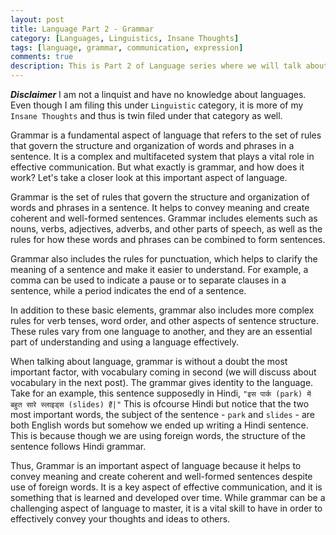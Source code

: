 ```yaml
---
layout: post
title: Language Part 2 - Grammar
category: [Languages, Linguistics, Insane Thoughts]
tags: [language, grammar, communication, expression]
comments: true
description: This is Part 2 of Language series where we will talk about grammar.
---
```

***Disclaimer***
I am not a linquist and have no knowledge about languages. Even though I am filing this under `Linguistic` category, it is more of my `Insane Thoughts` and thus is twin filed under that category as well.

Grammar is a fundamental aspect of language that refers to the set of rules that govern the structure and organization of words and phrases in a sentence. It is a complex and multifaceted system that plays a vital role in effective communication.
But what exactly is grammar, and how does it work? Let's take a closer look at this important aspect of language.

Grammar is the set of rules that govern the structure and organization of words and phrases in a sentence. It helps to convey meaning and create coherent and well-formed sentences. Grammar includes elements such as nouns, verbs, adjectives, adverbs, and other parts of speech, as well as the rules for how these words and phrases can be combined to form sentences.

Grammar also includes the rules for punctuation, which helps to clarify the meaning of a sentence and make it easier to understand. For example, a comma can be used to indicate a pause or to separate clauses in a sentence, while a period indicates the end of a sentence.

In addition to these basic elements, grammar also includes more complex rules for verb tenses, word order, and other aspects of sentence structure. These rules vary from one language to another, and they are an essential part of understanding and using a language effectively.

When talking about language, grammar is without a doubt the most important factor, with vocabulary coming in second (we will discuss about vocabulary in the next post). The grammar gives identity to the language. Take for an example, this sentence supposedly in Hindi, `"इस पार्क (park) में बहुत सारे स्लाइड्स (slides) हैं|"` This is ofcourse Hindi but notice that the two most important words, the subject of the sentence - `park` and `slides` - are both English words but somehow we ended up writing a Hindi sentence. This is because though we are using foreign words, the structure of the sentence follows Hindi grammar.

Thus, Grammar is an important aspect of language because it helps to convey meaning and create coherent and well-formed sentences despite use of foreign words. It is a key aspect of effective communication, and it is something that is learned and developed over time. While grammar can be a challenging aspect of language to master, it is a vital skill to have in order to effectively convey your thoughts and ideas to others.
